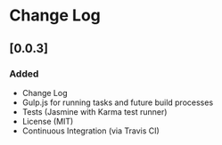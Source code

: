 # Change Log

## [0.0.3] 
### Added
- Change Log
- Gulp.js for running tasks and future build processes
- Tests (Jasmine with Karma test runner)
- License (MIT)
- Continuous Integration (via Travis CI)
